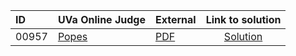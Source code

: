 | ID | UVa Online Judge | External | Link to solution |
|:---|:---|:---|:---:|
| 00957 | [Popes](https://onlinejudge.org/index.php?option=com_onlinejudge&Itemid=8&category=661&page=show_problem&problem=898) | [PDF](https://onlinejudge.org/external/9/957.pdf) | [Solution](https%3A//github.com/versenyi98/programming-contests/tree/master/UVa%20Online%20Judge/00957%2520-%2520Popes)|
